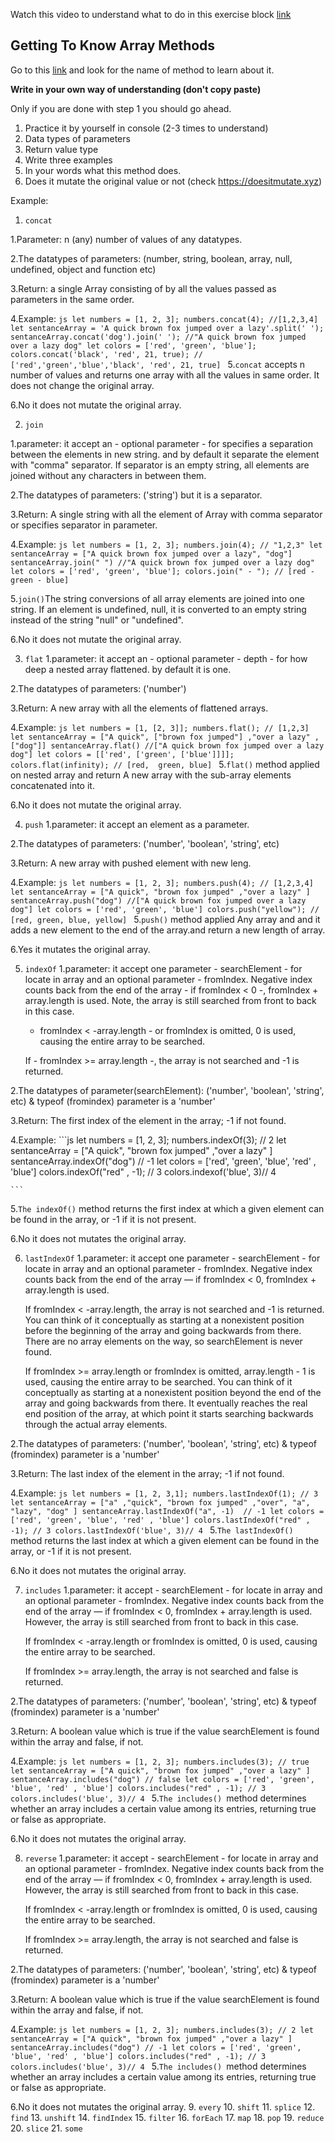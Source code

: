 Watch this video to understand what to do in this exercise block [link](https://www.youtube.com/watch?v=zGpplZj4zY0&feature=youtu.be)

## Getting To Know Array Methods

Go to this [link](https://developer.mozilla.org/en-US/docs/Web/JavaScript/Reference/Global_Objects/Array) and look for the name of method to learn about it.

**Write in your own way of understanding (don't copy paste)**

Only if you are done with step 1 you should go ahead.

1. Practice it by yourself in console (2-3 times to understand)
2. Data types of parameters
3. Return value type
4. Write three examples
5. In your words what this method does.
6. Does it mutate the original value or not (check https://doesitmutate.xyz)

Example:

1. `concat`

  1.Parameter: n (any) number of values of any datatypes.

  2.The datatypes of parameters: (number, string, boolean, array, null, undefined, object and function etc)

  3.Return: a single Array consisting of by all the values passed as parameters in the same        order.

  4.Example:
     ```js
     let numbers = [1, 2, 3];
     numbers.concat(4); //[1,2,3,4]
     let sentanceArray = 'A quick brown fox jumped over a lazy'.split(' ');
     sentanceArray.concat('dog').join(' '); //"A quick brown fox jumped over a lazy dog"
     let colors = ['red', 'green', 'blue'];
     colors.concat('black', 'red', 21, true); // ['red','green','blue','black', 'red', 21, true]
     ```
  5.`concat` accepts n number of values and returns one array with all the values in same order. It does not change the original array.

  6.No it does not mutate the original array.

2. `join`
   
  1.parameter: it accept an - optional parameter - for specifies a separation between the elements in new string. and by default it separate the element with "comma" separator. If separator is an empty string, all elements are joined without any characters in between them.

  2.The datatypes of parameters: ('string') but it is a separator. 

  3.Return: A single string with all the element of Array with comma separator or specifies separator in parameter.

  4.Example:
     ```js
     let numbers = [1, 2, 3];
     numbers.join(4); // "1,2,3"
     let sentanceArray = ["A quick brown fox jumped over a lazy", "dog"]
     sentanceArray.join(" ") //"A quick brown fox jumped over a lazy dog"
     let colors = ['red', 'green', 'blue'];
     colors.join(" - "); // [red - green - blue]
    ```

  5.`join()`The string conversions of all array elements are joined into one string. If an element is undefined, null, it is converted to an empty string instead of the string "null" or "undefined".

  6.No it does not mutate the original array.

3. `flat`
  1.parameter: it accept an - optional parameter - depth - for how deep a nested array flattened.
  by default it is one.

  2.The datatypes of parameters: ('number')

  3.Return: A new array with all the elements of flattened arrays.
  
  4.Example:
     ```js
     let numbers = [1, [2, 3]];
     numbers.flat(); // [1,2,3]
     let sentanceArray = ["A quick", ["brown fox jumped"] ,"over a lazy" ,["dog"]]
     sentanceArray.flat() //["A quick brown fox jumped over a lazy dog"]
     let colors = [['red', ['green', ['blue']]]];
     colors.flat(infinity); // [red,  green, blue]
    ```
  5.`flat()` method applied on nested array and return A new array with the sub-array elements concatenated into it.

  6.No it does not mutate the original array.

4. `push`
  1.parameter: it accept an element as a  parameter.

  2.The datatypes of parameters: ('number', 'boolean', 'string', etc)

  3.Return: A new array with pushed element with new leng.
  
  4.Example:
     ```js
     let numbers = [1, 2, 3];
     numbers.push(4); // [1,2,3,4]
     let sentanceArray = ["A quick", "brown fox jumped" ,"over a lazy" ]
     sentanceArray.push("dog") //["A quick brown fox jumped over a lazy dog"]
     let colors = ['red', 'green', 'blue']
     colors.push("yellow"); // [red, green, blue, yellow]
    ```
  5.`push()` method applied Any array and and it adds a new element to the end of the array.and return a new length of array.

  6.Yes it mutates the original array.

5. `indexOf`
  1.parameter: it accept one parameter - searchElement - for locate in array and an optional parameter - fromIndex. 
      Negative index counts back from the end of the array - if fromIndex < 0 -, fromIndex + array.length is used. Note, the array is still searched from front to back in this case.
 
      - fromIndex < -array.length - or fromIndex is omitted, 0 is used, causing the entire array to be searched.

      If - fromIndex >= array.length -, the array is not searched and -1 is returned.

  2.The datatypes of parameter(searchElement): ('number', 'boolean', 'string', etc) & typeof (fromindex) parameter is a 'number'

  3.Return: The first index of the element in the array; -1 if not found.
  
  4.Example:
     ```js
     let numbers = [1, 2, 3];
     numbers.indexOf(3); // 2
     let sentanceArray = ["A quick", "brown fox jumped" ,"over a lazy" ]
     sentanceArray.indexOf("dog") // -1
     let colors = ['red', 'green', 'blue', 'red' , 'blue']
     colors.indexOf("red" , -1); // 3
     colors.indexof('blue', 3)// 4
     
    ```
  5.`The indexOf()` method returns the first index at which a given element can be found in the array, or -1 if it is not present.

  6.No it does not mutates the original array.

6. `lastIndexOf`
  1.parameter: it accept one parameter - searchElement - for locate in array and an optional parameter - fromIndex. 
      Negative index counts back from the end of the array — if fromIndex < 0, fromIndex + array.length is used.

      If fromIndex < -array.length, the array is not searched and -1 is returned. You can think of it conceptually as starting at a nonexistent position before the beginning of the array and going backwards from there. There are no array elements on the way, so searchElement is never found.

      If fromIndex >= array.length or fromIndex is omitted, array.length - 1 is used, causing the entire array to be searched. You can think of it conceptually as starting at a nonexistent position beyond the end of the array and going backwards from there. It eventually reaches the real end position of the array, at which point it starts searching backwards through the actual array elements.

  2.The datatypes of parameters: ('number', 'boolean', 'string', etc) & typeof (fromindex) parameter is a 'number'

  3.Return: The last index of the element in the array; -1 if not found.
  
  4.Example:
     ```js
     let numbers = [1, 2, 3,1];
     numbers.lastIndexOf(1); // 3
     let sentanceArray = ["a" ,"quick", "brown fox jumped" ,"over", "a", "lazy", "dog" ]
     sentanceArray.lastIndexOf("a", -1)  // -1
     let colors = ['red', 'green', 'blue', 'red' , 'blue']
     colors.lastIndexOf("red" , -1); // 3
     colors.lastIndexOf('blue', 3)// 4
    ```
  5.`The lastIndexOf()` method returns the last index at which a given element can be found in the array, or -1 if it is not present.

  6.No it does not mutates the original array.

7. `includes`
  1.parameter: it accept - searchElement - for locate in array and an optional parameter - fromIndex. 
      Negative index counts back from the end of the array — if fromIndex < 0, fromIndex + array.length is used. However, the array is still searched from front to back in this case.

      If fromIndex < -array.length or fromIndex is omitted, 0 is used, causing the entire array to be searched.

      If fromIndex >= array.length, the array is not searched and false is returned.

  2.The datatypes of parameters: ('number', 'boolean', 'string', etc) & typeof (fromindex) parameter is a 'number'

  3.Return: A boolean value which is true if the value searchElement is found within the array and false, if not.
  
  4.Example:
     ```js
     let numbers = [1, 2, 3];
     numbers.includes(3); // true
     let sentanceArray = ["A quick", "brown fox jumped" ,"over a lazy" ]
     sentanceArray.includes("dog") // false
     let colors = ['red', 'green', 'blue', 'red' , 'blue']
     colors.includes("red" , -1); // 3
     colors.includes('blue', 3)// 4
    ```
  5.`The includes() `method determines whether an array includes a certain value among its entries, returning true or false as appropriate.

  6.No it does not mutates the original array.

8. `reverse`
  1.parameter: it accept - searchElement - for locate in array and an optional parameter - fromIndex. 
      Negative index counts back from the end of the array — if fromIndex < 0, fromIndex + array.length is used. However, the array is still searched from front to back in this case.

      If fromIndex < -array.length or fromIndex is omitted, 0 is used, causing the entire array to be searched.

      If fromIndex >= array.length, the array is not searched and false is returned.

  2.The datatypes of parameters: ('number', 'boolean', 'string', etc) & typeof (fromindex) parameter is a 'number'

  3.Return: A boolean value which is true if the value searchElement is found within the array and false, if not.
  
  4.Example:
     ```js
     let numbers = [1, 2, 3];
     numbers.includes(3); // 2
     let sentanceArray = ["A quick", "brown fox jumped" ,"over a lazy" ]
     sentanceArray.includes("dog") // -1
     let colors = ['red', 'green', 'blue', 'red' , 'blue']
     colors.includes("red" , -1); // 3
     colors.includes('blue', 3)// 4
    ```
  5.`The includes() `method determines whether an array includes a certain value among its entries, returning true or false as appropriate.

  6.No it does not mutates the original array.
9. `every`
10. `shift`
11. `splice`
12. `find`
13. `unshift`
14. `findIndex`
15. `filter`
16. `forEach`
17. `map`
18. `pop`
19. `reduce`
20. `slice`
21. `some`
